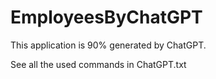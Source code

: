 # EmployeesByChatGPT

This application is 90% generated by ChatGPT.

See all the used commands in ChatGPT.txt
